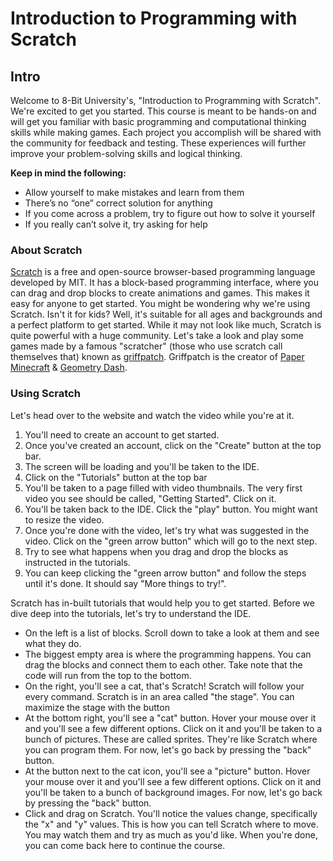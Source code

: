 # Introduction to Programming with Scratch

## Intro
Welcome to 8-Bit University's, "Introduction to Programming with Scratch". We're excited to get you started.
This course is meant to be hands-on and will get you familiar with basic programming and computational thinking skills while making games.
Each project you accomplish will be shared with the community for feedback and testing. These experiences will further improve your problem-solving skills and logical thinking.

**Keep in mind the following:**
- Allow yourself to make mistakes and learn from them
- There’s no “one” correct solution for anything
- If you come across a problem, try to figure out how to solve it yourself
- If you really can’t solve it, try asking for help

### About Scratch
[Scratch](https://scratch.mit.edu/) is a free and open-source browser-based programming language developed by MIT. It has a block-based programming interface, where you can drag and drop blocks to create animations and games. This makes it easy for anyone to get started.
You might be wondering why we're using Scratch. Isn't it for kids? Well, it's suitable for all ages and backgrounds and a perfect platform to get started. While it may not look like much, Scratch is quite powerful with a huge community.
Let's take a look and play some games made by a famous "scratcher" (those who use scratch call themselves that) known as [griffpatch](https://www.youtube.com/@griffpatch). Griffpatch is the creator of [Paper Minecraft](https://scratch.mit.edu/projects/10128407/) & [Geometry Dash](https://scratch.mit.edu/projects/105500895/).

### Using Scratch
Let's head over to the website and watch the video while you're at it.
1. You'll need to create an account to get started.
2. Once you've created an account, click on the "Create" button at the top bar.
3. The screen will be loading and you'll be taken to the IDE.
4. Click on the "Tutorials" button at the top bar
5. You'll be taken to a page filled with video thumbnails. The very first video you see should be called, "Getting Started". Click on it.
6. You'll be taken back to the IDE. Click the "play" button. You might want to resize the video.
7. Once you're done with the video, let's try what was suggested in the video. Click on the "green arrow button" which will go to the next step.
8. Try to see what happens when you drag and drop the blocks as instructed in the tutorials.
9. You can keep clicking the "green arrow button" and follow the steps until it's done. It should say "More things to try!".

Scratch has in-built tutorials that would help you to get started.
Before we dive deep into the tutorials, let's try to understand the IDE.
- On the left is a list of blocks. Scroll down to take a look at them and see what they do.
- The biggest empty area is where the programming happens. You can drag the blocks and connect them to each other. Take note that the code will run from the top to the bottom.
- On the right, you'll see a cat, that's Scratch! Scratch will follow your every command. Scratch is in an area called "the stage". You can maximize the stage with the button
- At the bottom right, you'll see a "cat" button. Hover your mouse over it and you'll see a few different options. Click on it and you'll be taken to a bunch of pictures. These are called sprites. They're like Scratch where you can program them. For now, let's go back by pressing the "back" button.
- At the button next to the cat icon, you'll see a "picture" button. Hover your mouse over it and you'll see a few different options. Click on it and you'll be taken to a bunch of background images. For now, let's go back by pressing the "back" button.
- Click and drag on Scratch. You'll notice the values change, specifically the "x" and "y" values. This is how you can tell Scratch where to move.
You may watch them and try as much as you'd like. When you're done, you can come back here to continue the course.
